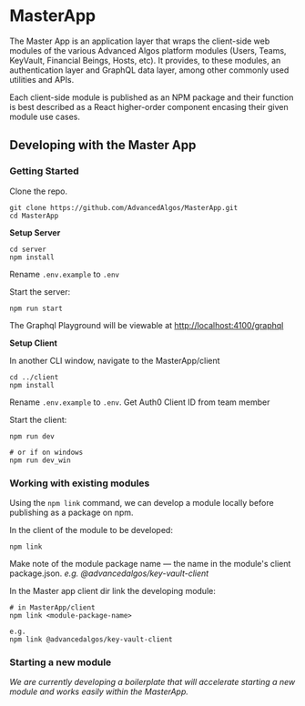 # MasterApp
The Master App is an application layer that wraps the client-side web modules of the various Advanced Algos platform modules (Users, Teams, KeyVault, Financial Beings, Hosts, etc).
It provides, to these modules, an authentication layer and GraphQL data layer, among other commonly used utilities and APIs.

Each client-side module is published as an NPM package and their function is best described as a
React higher-order component encasing their given module use cases.

## Developing with the Master App

### Getting Started

Clone the repo.

```
git clone https://github.com/AdvancedAlgos/MasterApp.git
cd MasterApp
```

**Setup Server**

```
cd server
npm install
```
Rename `.env.example` to `.env`

Start the server:

```
npm run start
```
The Graphql Playground will be viewable at [http://localhost:4100/graphql](http://localhost:4100/graphql)

**Setup Client**

In another CLI window, navigate to the MasterApp/client

```
cd ../client
npm install
```

Rename `.env.example` to `.env`. Get Auth0 Client ID from team member

Start the client:

```
npm run dev

# or if on windows
npm run dev_win
```

### Working with existing modules

Using the `npm link` command, we can develop a module locally before publishing as a package on npm.

In the client of the module to be developed:

```
npm link
```

Make note of the module package name — the name in the module's client package.json. *e.g. @advancedalgos/key-vault-client*

In the Master app client dir link the developing module:

```
# in MasterApp/client
npm link <module-package-name>

e.g.
npm link @advancedalgos/key-vault-client
```

### Starting a new module

*We are currently developing a boilerplate that will accelerate starting a new module and works easily within the MasterApp.*
